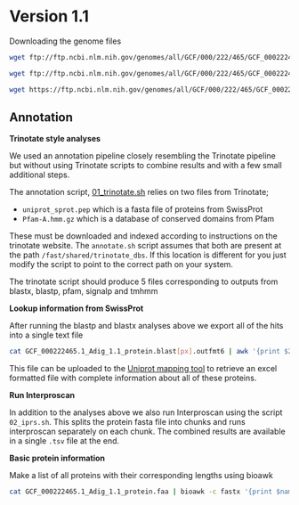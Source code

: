 # Version 1.1

Downloading the genome files

```bash
wget ftp://ftp.ncbi.nlm.nih.gov/genomes/all/GCF/000/222/465/GCF_000222465.1_Adig_1.1/GCF_000222465.1_Adig_1.1_genomic.fna.gz

wget ftp://ftp.ncbi.nlm.nih.gov/genomes/all/GCF/000/222/465/GCF_000222465.1_Adig_1.1/GCF_000222465.1_Adig_1.1_cds_from_genomic.fna.gz

wget https://ftp.ncbi.nlm.nih.gov/genomes/all/GCF/000/222/465/GCF_000222465.1_Adig_1.1/GCF_000222465.1_Adig_1.1_protein.faa.gz
```

## Annotation

**Trinotate style analyses**

We used an annotation pipeline closely resembling the Trinotate pipeline but without using Trinotate scripts to combine results and with a few small additional steps. 

The annotation script, [01_trinotate.sh](annotation/01_trinotate.sh) relies on two files from Trinotate;

- `uniprot_sprot.pep` which is a fasta file of proteins from SwissProt
- `Pfam-A.hmm.gz` which is a database of conserved domains from Pfam

These must be downloaded and indexed according to instructions on the trinotate website.  The `annotate.sh` script assumes that both are present at the path `/fast/shared/trinotate_dbs`.  If this location is different for you just modify the script to point to the correct path on your system.

The trinotate script should produce 5 files corresponding to outputs from blastx, blastp, pfam, signalp and tmhmm



**Lookup information from SwissProt**

After running the blastp and blastx analyses above we export all of the hits into a single text file 

```bash
cat GCF_000222465.1_Adig_1.1_protein.blast[px].outfmt6 | awk '{print $2}' | sort -u > blast_uniprot_ids.txt
```

This file can be uploaded to the [Uniprot mapping tool](https://www.uniprot.org/uploadlists/) to retrieve an excel formatted file with complete information about all of these proteins.

**Run Interproscan**

In addition to the analyses above we also run Interproscan using the script `02_iprs.sh`. This splits the protein fasta file into chunks and runs interproscan separately on each chunk. The combined results are available in a single `.tsv` file at the end.

**Basic protein information**

Make a list of all proteins with their corresponding lengths using bioawk

```bash
cat GCF_000222465.1_Adig_1.1_protein.faa | bioawk -c fastx '{print $name,length($seq)}' > GCF_000222465.1_Adig_1.1_protein.lengths.txt
```

